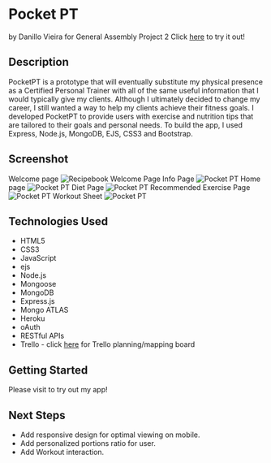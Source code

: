 # Pocket PT
by Danillo Vieira for General Assembly Project 2
Click [here](https://pocket-pt.herokuapp.com/) to try it out!




## Description
PocketPT is a prototype that will eventually substitute my physical presence as a Certified Personal Trainer with all of the same useful information that I would typically give my clients. Although I ultimately decided to change my career, I still wanted a way to help my clients achieve their fitness goals. I developed PocketPT to provide users with exercise and nutrition tips that are tailored to their goals and personal needs. To build the app, I used Express, Node.js, MongoDB, EJS, CSS3 and Bootstrap.


## Screenshot
Welcome page
![Recipebook Welcome Page]( https://i.imgur.com/bK8yLRX.png "Pocket PT Welcome Page")
Info Page
![Pocket PT](https://i.imgur.com/3srTc3v.png "Info page")
Home page
![Pocket PT](https://i.imgur.com/WPZLM2h.png "Home")
Diet Page
![Pocket PT](https://i.imgur.com/Yg7S6Xw.png "Diet")
Recommended Exercise Page
![Pocket PT](https://i.imgur.com/wTl9ZTp.png "Recommended")
Workout Sheet
![Pocket PT](https://i.imgur.com/N5CsfZ5.png "Trainning")


## Technologies Used
* HTML5
* CSS3
* JavaScript
* ejs
* Node.js
* Mongoose
* MongoDB
* Express.js
* Mongo ATLAS
* Heroku
* oAuth
* RESTful APIs
* Trello - click [here](https://trello.com/b/dWkNiL1t/project-2-pocket-pt) for Trello planning/mapping board


## Getting Started
Please visit  to try out my app!


## Next Steps
* Add responsive design for optimal viewing on mobile.
* Add personalized portions ratio for user.
* Add Workout interaction.